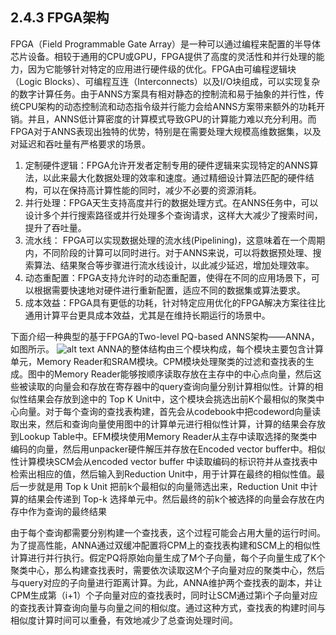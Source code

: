 ## 2.4.3 FPGA架构

FPGA（Field Programmable Gate Array）是一种可以通过编程来配置的半导体芯片设备。相较于通用的CPU或GPU，FPGA提供了高度的灵活性和并行处理的能力，因为它能够针对特定的应用进行硬件级的优化。FPGA由可编程逻辑块（Logic Blocks）、可编程互连（Interconnects）以及I/O块组成，可以实现复杂的数字计算任务。由于ANNS方案具有相对静态的控制流和易于抽象的并行性，传统CPU架构的动态控制流和动态指令级并行能力会给ANNS方案带来额外的功耗开销。并且，ANNS低计算密度的计算模式导致GPU的计算能力难以充分利用。而FPGA对于ANNS表现出独特的优势，特别是在需要处理大规模高维数据集，以及对延迟和吞吐量有严格要求的场景。
1. 定制硬件逻辑：FPGA允许开发者定制专用的硬件逻辑来实现特定的ANNS算法，以此来最大化数据处理的效率和速度。通过精细设计算法匹配的硬件结构，可以在保持高计算性能的同时，减少不必要的资源消耗。
2. 并行处理：FPGA天生支持高度并行的数据处理方式。在ANNS任务中，可以设计多个并行搜索路径或并行处理多个查询请求，这样大大减少了搜索时间，提升了吞吐量。
3. 流水线： FPGA可以实现数据处理的流水线(Pipelining)，这意味着在一个周期内，不同阶段的计算可以同时进行。对于ANNS来说，可以将数据预处理、搜索算法、结果聚合等步骤进行流水线设计，以此减少延迟，增加处理效率。
4. 动态重配置：FPGA支持允许时的动态重配置，使得在不同的应用场景下，可以根据需要快速地对硬件进行重新配置，适应不同的数据集或算法要求。
5. 成本效益：FPGA具有更低的功耗，针对特定应用优化的FPGA解决方案往往比通用计算平台更具成本效益，尤其是在维持长期运行的场景中。

下面介绍一种典型的基于FPGA的Two-level PQ-based ANNS架构——ANNA，如图所示。
![alt text](image-1.png)
ANNA的整体结构由三个模块构成，每个模块主要包含计算单元，Memory Reader和SRAM模块。CPM模块处理聚类的过滤和查找表的生成。图中的Memory Reader能够按顺序读取存放在主存中的中心点向量，然后这些被读取的向量会和存放在寄存器中的query查询向量分别计算相似性。计算的相似性结果会存放到途中的 Top K Unit中，这个模块会挑选出前K个最相似的聚类中心向量。对于每个查询的查找表构建，首先会从codebook中把codeword向量读取出来，然后和查询向量使用图中的计算单元进行相似性计算，计算的结果会存放到Lookup Table中。EFM模块使用Memory Reader从主存中读取选择的聚类中编码的向量，然后用unpacker硬件解压并存放在Encoded vector buffer中。相似性计算模块SCM会从encoded vector buffer 中读取编码的标识符并从查找表中检索出相应的值，然后输入到Reduction Unit中，用于计算在最终的相似性值。最后一步就是用 Top k Unit 把前k个最相似的向量筛选出来，Reduction Unit 中计算的结果会传递到 Top-k 选择单元中。然后最终的前k个被选择的向量会存放在内存中作为查询的最终结果

由于每个查询都需要分别构建一个查找表，这个过程可能会占用大量的运行时间。为了提高性能，ANNA通过双缓冲配置将CPM上的查找表构建和SCM上的相似性计算进行并行执行。假定PQ将原始向量生成了M个子向量，每个子向量生成了K个聚类中心，那么构建查找表时，需要依次读取这M个子向量对应的聚类中心，然后与query对应的子向量进行距离计算。为此，ANNA维护两个查找表的副本，并让CPM生成第（i+1）个子向量对应的查找表时，同时让SCM通过第i个子向量对应的查找表计算查询向量与向量之间的相似度。通过这种方式，查找表的构建时间与相似度计算时间可以重叠，有效地减少了总查询处理时间。

